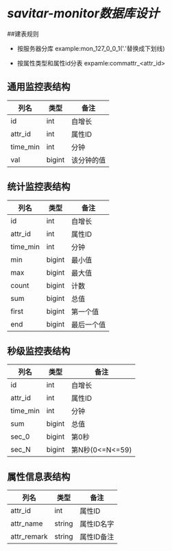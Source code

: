 # ***savitar-monitor数据库设计***

##建表规则
* 按服务器分库
example:mon_127_0_0_1('.'替换成下划线)

* 按属性类型和属性id分表
expamle:commattr_<attr_id>

## 通用监控表结构
|列名|类型|备注|
|----|----|----|
|id|int|自增长|
|attr_id|int|属性ID|
|time_min|int|分钟|
|val|bigint|该分钟的值|
## 统计监控表结构
|列名|类型|备注|
|----|----|----|
|id|int|自增长|
|attr_id|int|属性ID|
|time_min|int|分钟|
|min|bigint|最小值|
|max|bigint|最大值|
|count|bigint|计数|
|sum|bigint|总值|
|first|bigint|第一个值|
|end|bigint|最后一个值|
## 秒级监控表结构
|列名|类型|备注|
|----|----|----|
|id|int|自增长|
|attr_id|int|属性ID|
|time_min|int|分钟|
|sum|bigint|总值|
|sec_0|bigint|第0秒|
|sec_N|bigint|第N秒(0<=N<=59)|
## 属性信息表结构
|列名|类型|备注|
|----|----|----|
|attr_id|int|属性ID|
|attr_name|string|属性ID名字|
|attr_remark|string|属性ID备注|
